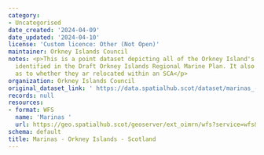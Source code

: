 ```yaml
---
category:
- Uncategorised
date_created: '2024-04-09'
date_updated: '2024-04-10'
license: 'Custom licence: Other (Not Open)'
maintainer: Orkney Islands Council
notes: <p>This is a point dataset depicting all of the Orkney Island's marinas as
  identified in the Draft Orkney Islands Regional Marine Plan. It also contains details
  as to whether they ar relocated within an SCA</p>
organization: Orkney Islands Council
original_dataset_link: ' https://data.spatialhub.scot/dataset/marinas_-_orkney_islands-oi'
records: null
resources:
- format: WFS
  name: 'Marinas '
  url: https://geo.spatialhub.scot/geoserver/ext_oimrn/wfs?service=wfs&typeName=ext_oimrn:pub_oimrn
schema: default
title: Marinas - Orkney Islands - Scotland
---
```

